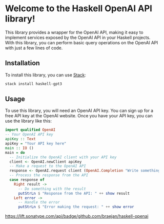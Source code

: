 
# Welcome to the Haskell OpenAI API library!

This library provides a wrapper for the OpenAI API, making it easy to implement services exposed by the OpenAI API in your Haskell projects. With this library, you can perform basic query operations on the OpenAI API with just a few lines of code.

## Installation

To install this library, you can use [Stack](https://docs.haskellstack.org/en/stable/README/):

```bash
stack install haskell-gpt3
```

## Usage

To use this library, you will need an OpenAI API key. You can sign up for a free API key at the OpenAI website.
Once you have your API key, you can use the library like this:

```haskell
import qualified OpenAI
-- Your OpenAI API key
apiKey :: Text
apiKey = "Your API key here"
main :: IO ()
main = do
  -- Initialize the OpenAI client with your API key
  client <- OpenAI.newClient apiKey
  -- Make a request to the OpenAI API
  response <- OpenAI.request client (OpenAI.Completion "Write something here")
  -- Process the response from the API
  case response of
    Right result ->
      -- Do something with the result
      putStrLn $ "Response from the API: " ++ show result
    Left error ->
      -- Handle the error
      putStrLn $ "Error making the request: " ++ show error
```
https://lift.sonatype.com/api/badge/github.com/braejan/haskell-openai
